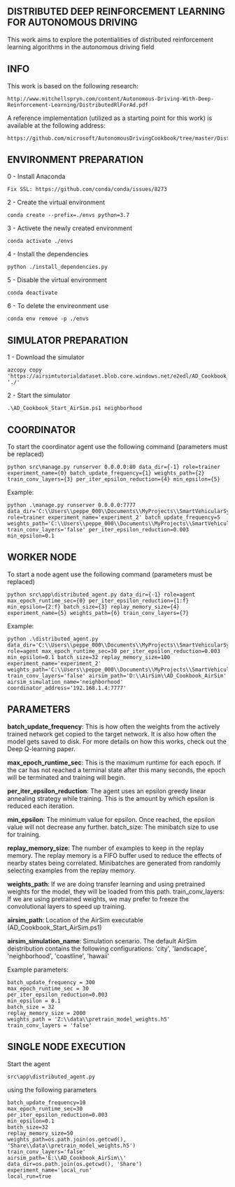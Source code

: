 ## DISTRIBUTED DEEP REINFORCEMENT LEARNING FOR AUTONOMOUS DRIVING

This work aims to explore the potentialities of distributed reinforcement learning algorithms in the autonomous driving field

## INFO

This work is based on the following research:

    http://www.mitchellspryn.com/content/Autonomous-Driving-With-Deep-Reinforcement-Learning/DistributedRlForAd.pdf

A reference implementation (utilized as a starting point for this work) is available at the following address:

    https://github.com/microsoft/AutonomousDrivingCookbook/tree/master/DistributedRL

## ENVIRONMENT PREPARATION

0 - Install Anaconda

    Fix SSL: https://github.com/conda/conda/issues/8273

2 - Create the virtual environment
    
    conda create --prefix=./envs python=3.7

3 - Activete the newly created environment
    
    conda activate ./envs

4 - Install the dependencies
    
    python ./install_dependencies.py

5 - Disable the virtual environment
    
    conda deactivate

6 - To delete the envireonment use

    conda env remove -p ./envs

## SIMULATOR PREPARATION

1 - Download the simulator

    azcopy copy 'https://airsimtutorialdataset.blob.core.windows.net/e2edl/AD_Cookbook_AirSim.7z' './'

2 - Start the simulator

    .\AD_Cookbook_Start_AirSim.ps1 neighborhood

## COORDINATOR

To start the coordinator agent use the following command (parameters must be replaced)

    python src\manage.py runserver 0.0.0.0:80 data_dir={-1} role=trainer experiment_name={0} batch_update_frequency={1} weights_path={2} train_conv_layers={3} per_iter_epsilon_reduction={4} min_epsilon={5}

Example:

    python .\manage.py runserver 0.0.0.0:7777 data_dir='C:\\Users\\peppe_000\\Documents\\MyProjects\\SmartVehicularSystems\\DistributedRL\\data' role=trainer experiment_name='experiment_2' batch_update_frequency=5 weights_path='C:\\Users\\peppe_000\\Documents\\MyProjects\\SmartVehicularSystems\\DistributedRL\\data\\pretrain_model_weights.h5' train_conv_layers='false' per_iter_epsilon_reduction=0.003 min_epsilon=0.1

## WORKER NODE

To start a node agent use the following command (parameters must be replaced)

    python src\app\distributed_agent.py data_dir={-1} role=agent max_epoch_runtime_sec={0} per_iter_epsilon_reduction={1:f} min_epsilon={2:f} batch_size={3} replay_memory_size={4} experiment_name={5} weights_path={6} train_conv_layers={7} 

Example:

    python .\distributed_agent.py data_dir='C:\\Users\\peppe_000\\Documents\\MyProjects\\SmartVehicularSystems\\DistributedRL\\data' role=agent max_epoch_runtime_sec=30 per_iter_epsilon_reduction=0.003 min_epsilon=0.1 batch_size=32 replay_memory_size=100 experiment_name='experiment_2' weights_path='C:\\Users\\peppe_000\\Documents\\MyProjects\\SmartVehicularSystems\\DistributedRL\\data\\pretrain_model_weights.h5' train_conv_layers='false' airsim_path='D:\\AirSim\\AD_Cookbook_AirSim' airsim_simulation_name='neighborhood' coordinator_address='192.168.1.4:7777'

## PARAMETERS

**batch_update_frequency**: This is how often the weights from the actively trained network get copied to the target network. It is also how often the model gets saved to disk. For more details on how this works, check out the Deep Q-learning paper.

**max_epoch_runtime_sec**: This is the maximum runtime for each epoch. If the car has not reached a terminal state after this many seconds, the epoch will be terminated and training will begin.

**per_iter_epsilon_reduction**: The agent uses an epsilon greedy linear annealing strategy while training. This is the amount by which epsilon is reduced each iteration.

**min_epsilon**: The minimum value for epsilon. Once reached, the epsilon value will not decrease any further.
batch_size: The minibatch size to use for training.

**replay_memory_size**: The number of examples to keep in the replay memory. The replay memory is a FIFO buffer used to reduce the effects of nearby states being correlated. Minibatches are generated from randomly selecting examples from the replay memory.

**weights_path**: If we are doing transfer learning and using pretrained weights for the model, they will be loaded from this path.
train_conv_layers: If we are using pretrained weights, we may prefer to freeze the convolutional layers to speed up training.

**airsim_path**: Location of the AirSim executable (AD_Cookbook_Start_AirSim.ps1)

**airsim_simulation_name**: Simulation scenario. The default AirSim deistribution contains the following configurations: 'city', 'landscape', 'neighborhood', 'coastline', 'hawaii'

Example parameters:

    batch_update_frequency = 300
    max_epoch_runtime_sec = 30
    per_iter_epsilon_reduction=0.003
    min_epsilon = 0.1
    batch_size = 32
    replay_memory_size = 2000
    weights_path = 'Z:\\data\\pretrain_model_weights.h5'
    train_conv_layers = 'false'

## SINGLE NODE EXECUTION

Start the agent

    src\app\distributed_agent.py

using the following parameters

    batch_update_frequency=10
    max_epoch_runtime_sec=30
    per_iter_epsilon_reduction=0.003
    min_epsilon=0.1
    batch_size=32
    replay_memory_size=50
    weights_path=os.path.join(os.getcwd(), 'Share\\data\\pretrain_model_weights.h5')
    train_conv_layers='false'
    airsim_path='E:\\AD_Cookbook_AirSim\\'
    data_dir=os.path.join(os.getcwd(), 'Share')
    experiment_name='local_run'
    local_run=true